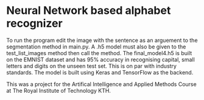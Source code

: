 # Neural Network based alphabet recognizer
To run the program edit the image with the sentence as an arguement to the segmentation method in main.py. A .h5 model must also be given to the test_list_images method then call the method. The final_model4.h5 is built on the EMNIST dataset and has 95% accuracy in recognising capital, small letters and digits on the unseen test set. This is on par with industry standards. The model is built using Keras and TensorFlow as the backend.  
  
This was a project for the Artifical Intelligence and Applied Methods Course at The Royal Institute of Technology KTH.
